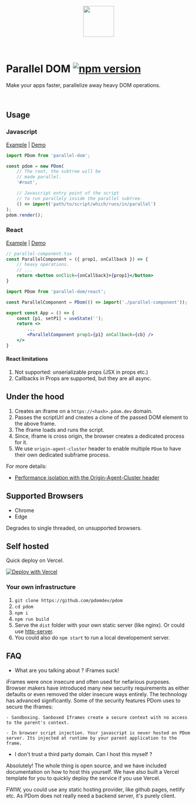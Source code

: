 
<p align="center">
<img width="84" height="84" src="https://cdn.jsdelivr.net/gh/pdomdev/pdom/assets/pdom.svg" />
</p>
<br/>

# Parallel DOM  [![npm version](https://badge.fury.io/js/parallel-dom.svg)](https://badge.fury.io/js/parallel-dom)

Make your apps faster, parallelize away heavy DOM operations.

<br/>

## Usage

### Javascript

[Example](https://github.com/pdomdev/pdom/demo/parallel) | [Demo](https://demo.pdom.dev/parallel/)

```js
import PDom from 'parallel-dom';

const pdom = new PDom(
    // The root, the subtree will be 
    // made parallel.
    '#root', 

    // Javascript entry point of the script 
    // to run parallely inside the parallel subtree.
    () => import('path/to/script/which/runs/in/parallel') 
);
pdom.render();
```

### React


[Example](https://github.com/pdomdev/pdom/demo/react) | [Demo](https://demo.pdom.dev/react/)

```jsx
// parallel-component.tsx
const ParallelComponent = ({ prop1, onCallback }) => {
    // heavy operations.
    // ...
    return <button onClick={onCallback}>{prop1}</button>
}
```

```jsx
import PDom from 'parallel-dom/react';

const ParallelComponent = PDom(() => import('./parallel-component'));

export const App = () => {
    const [p1, setP1] = useState('');
    return <>
        ...
        <ParallelComponent prop1={p1} onCallback={cb} />
    </>
}
```

#### React limitations

1. Not supported: unserializable props (JSX in props etc.)
2. Callbacks in Props are supported, but they are all async.


## Under the hood

1. Creates an iframe on a `https://<hash>.pdom.dev` domain.
2. Passes the scriptUrl and creates a clone of the passed DOM element to the above frame.
3. The iframe loads and runs the script.
4. Since, iframe is cross origin, the browser creates a dedicated process for it.
5. We use `origin-agent-cluster` header to enable multiple `PDom` to have their own dedicated subframe process.

For more details:

- [Performance isolation with the Origin-Agent-Cluster header](https://web.dev/articles/origin-agent-cluster)


## Supported Browsers

- Chrome
- Edge

Degrades to single threaded, on unsupported browsers.

## Self hosted

Quick deploy on Vercel.

[![Deploy with Vercel](https://vercel.com/button)](https://vercel.com/new/clone?repository-url=https%3A%2F%2Fgithub.com%2Fpdomdev%2Fpdom&project-name=pdom&redirect-url=pdom.dev&build-command=npm%20run%20build&output-directory=dist)

### Your own infrastructure

1. `git clone https://github.com/pdomdev/pdom`
2. `cd pdom`
3. `npm i`
4. `npm run build`
5. Serve the `dist` folder with your own static server (like nginx). Or could use [http-server](https://www.npmjs.com/package/http-server).
6. You could also do `npm start` to run a local developement server.


## FAQ

- What are you talking about ? iFrames suck!

iFrames were once insecure and often used for nefarious purposes. Browser makers have introduced many new security requirements as either defaults or even removed the older insecure ways entirely. The technology has advanced significantly. Some of the security features PDom uses to secure the iframes:

    - Sandboxing. Sanboxed Iframes create a secure context with no access to the parent's context.
    
    - In browser script injection. Your javascript is never hosted on PDom server. Its injected at runtime by your parent application to the frame.

- I don't trust a third party domain. Can I host this myself ?

Absolutely! The whole thing is open source, and we have included documentation on how to host this yourself. We have also built a Vercel template for you to quickly deploy the service if you use Vercel.

FWIW, you could use any static hosting provider, like github pages, netlify etc. As PDom does not really need a backend server, it's purely client.
